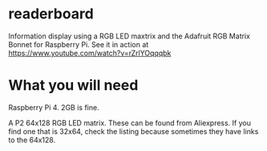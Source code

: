 # readerboard
Information display using a RGB LED maxtrix and the Adafruit RGB Matrix Bonnet for Raspberry Pi. See it in action at https://www.youtube.com/watch?v=rZrlYOqqqbk

# What you will need
Raspberry Pi 4. 2GB is fine.

A P2 64x128 RGB LED matrix. These can be found from Aliexpress. If you find one that is 32x64, check the listing because sometimes they have links to the 64x128.

